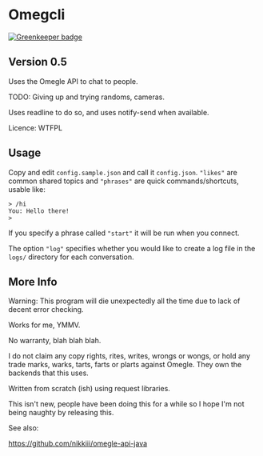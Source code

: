 # Omegcli

[![Greenkeeper badge](https://badges.greenkeeper.io/danwdart/omegcli.svg)](https://greenkeeper.io/)

## Version 0.5

Uses the Omegle API to chat to people.

TODO: Giving up and trying randoms, cameras.

Uses readline to do so, and uses notify-send when available.

Licence: WTFPL

## Usage

Copy and edit `config.sample.json` and call it `config.json`.
`"likes"` are common shared topics and `"phrases"` are quick commands/shortcuts,
usable like:

```
> /hi
You: Hello there!
>
```

If you specify a phrase called `"start"` it will be run when you connect.

The option `"log"` specifies whether you would like to create a log file in the `logs/` directory for each conversation.

## More Info

Warning: This program will die unexpectedly all the time due to lack of decent error checking.

Works for me, YMMV.

No warranty, blah blah blah.

I do not claim any copy rights, rites, writes, wrongs or wongs, or hold any trade marks, warks, tarts, farts or plarts against Omegle. They own the backends that this uses.

Written from scratch (ish) using request libraries.

This isn't new, people have been doing this for a while so I hope I'm not being naughty by releasing this.

See also:

https://github.com/nikkiii/omegle-api-java
